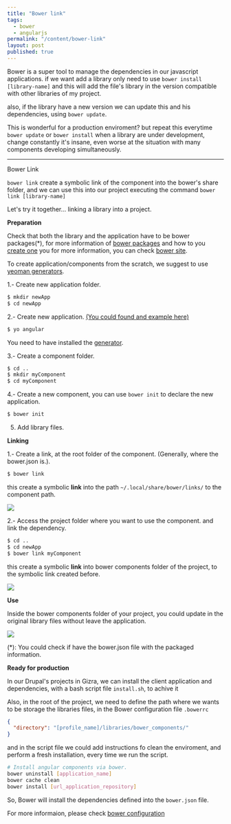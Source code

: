 ```yaml
---
title: "Bower link"
tags: 
  - bower
  - angularjs
permalink: "/content/bower-link"
layout: post
published: true
---
```

Bower is a super tool to manage the dependencies in our javascript applications.  if we want add a library only need to use `bower install [library-name]` and this will add the file's library in the version compatible with other libraries of my project.

also, if the library have a new version we can update this and his dependencies, using `bower update`.

This is wonderful for a production enviroment? but repeat this everytime ``bower update`` or ``bower install`` when a library are under development, change constantly it's insane, even worse at the situation with many components developing simultaneously.

<!-- more -->

---

Bower Link

`bower link` create a symbolic link of the component into the bower's share folder, and we can use this into our project executing the command `bower link [library-name]`

Let's try it together... linking a library into a project.

__Preparation__

Check that both the library and the application have to be bower packages(*), for more information of [bower packages](https://github.com/bower/bower.json-spec) and how to you [create one](http://bower.io/docs/creating-packages/) you for more information, you can check [bower site](http://bower.io/).

To create application/components from the scratch, we suggest to use [yeoman generators](http://yeoman.io/generators/community.html).

1.- Create new application folder.

```bash
$ mkdir newApp
$ cd newApp
```

2.- Create new application. [(You could found and example here)](http://yeoman.io/codelab/scaffold-app.html)

```bash
$ yo angular
```

You need to have installed the [generator](http://yeoman.io/codelab/install-generators.html).

3.- Create a component folder.

```bash
$ cd ..
$ mkdir myComponent
$ cd myComponent
```

4.- Create a new component, you can use `bower init` to declare the new application.

```bash
$ bower init
```

5. Add library files.

__Linking__

1.- Create a link, at the root folder of the component. (Generally, where the bower.json is.).

```bash
$ bower link
```
this create a symbolic __link__ into the path `~/.local/share/bower/links/` to the component path.

![]({{BASE_PATH}}/assets/images/posts/bower-link/bower-create-link.png)

2.- Access the project folder where you want to use the component. and link the dependency.

```bash
$ cd ..
$ cd newApp
$ bower link myComponent
```

this create a symbolic __link__ into bower components folder of the project, to the symbolic link created before.

![]({{BASE_PATH}}/assets/images/posts/bower-link/bower-use-link.png)

__Use__

Inside the bower components folder of your project, you could update in the original library files without leave the application.

![]({{BASE_PATH}}/assets/images/posts/bower-link/symbolic-link.png)


(*): You could check if have the bower.json file with the packaged information.

__Ready for production__

In our Drupal's projects in Gizra, we can install the client application and dependencies, with a bash script file 
``install.sh``, to achive it

Also, in the root of the project, we need to define the path where we wants to be storage the libraries files, in the Bower configuration file ``.bowerrc``

```json
{
  "directory": "[profile_name]/libraries/bower_components/"
}
```

and in the script file we could add instructions fo clean the enviroment, and perform a fresh installation, every time we run the script.

```bash
# Install angular components via bower.
bower uninstall [application_name]
bower cache clean
bower install [url_application_repository]
```

So, Bower will install the dependencies defined into the ``bower.json`` file.

For more informaion, please check [bower configuration](http://bower.io/docs/config/) 
